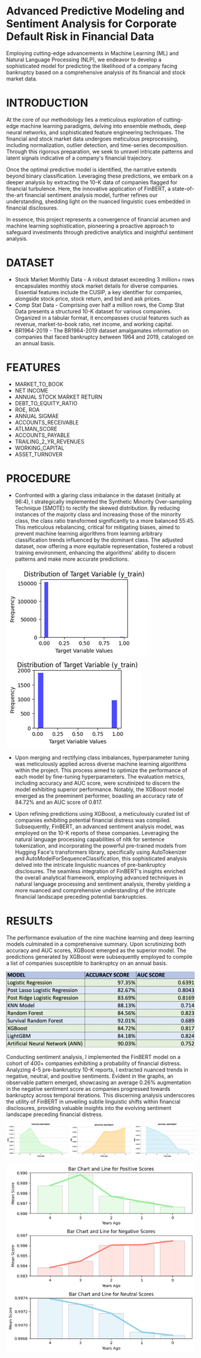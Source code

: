 #  Advanced Predictive Modeling and Sentiment Analysis for Corporate Default Risk in Financial Data
 
Employing cutting-edge advancements in Machine Learning (ML) and Natural Language Processing (NLP), we endeavor to develop a sophisticated model for predicting the likelihood of a company facing bankruptcy based on a comprehensive analysis of its financial and stock market data.


# INTRODUCTION

At the core of our methodology lies a meticulous exploration of cutting-edge machine learning paradigms, delving into ensemble methods, deep neural networks, and sophisticated feature engineering techniques. The financial and stock market data undergoes meticulous preprocessing, including normalization, outlier detection, and time-series decomposition. Through this rigorous preparation, we seek to unravel intricate patterns and latent signals indicative of a company's financial trajectory.

Once the optimal predictive model is identified, the narrative extends beyond binary classification. Leveraging these predictions, we embark on a deeper analysis by extracting the 10-K data of companies flagged for financial turbulence. Here, the innovative application of FinBERT, a state-of-the-art financial sentiment analysis model, further refines our understanding, shedding light on the nuanced linguistic cues embedded in financial disclosures.

In essence, this project represents a convergence of financial acumen and machine learning sophistication, pioneering a proactive approach to safeguard investments through predictive analytics and insightful sentiment analysis.


# DATASET 
 * Stock Market Monthly Data - A robust dataset exceeding 3 million+ rows encapsulates monthly stock market details for diverse companies. Essential features include the CUSIP, a key identifier for companies, alongside stock price, stock return, and bid and ask prices. 
 * Comp Stat Data - Comprising over half a million rows, the Comp Stat Data presents a structured 10-K dataset for various companies. Organized in a tabular format, it encompasses crucial features such as revenue, market-to-book ratio, net income, and working capital. 
 * BR1964-2019 - The BR1964-2019 dataset amalgamates information on companies that faced bankruptcy between 1964 and 2019, cataloged on an annual basis.

# FEATURES 
   - MARKET_TO_BOOK
   - NET INCOME 
   - ANNUAL STOCK MARKET RETURN 
   - DEBT_TO_EQUITY_RATIO
   - ROE, ROA
   - ANNUAL SIGMAE
   - ACCOUNTS_RECEIVABLE
   - ATLMAN_SCORE
   - ACCOUNTS_PAYABLE
   - TRAILING_2_YR_REVENUES
   - WORKING_CAPITAL
   - ASSET_TURNOVER

# PROCEDURE

 * Confronted with a glaring class imbalance in the dataset (initially at 96:4), I strategically implemented the Synthetic Minority Over-sampling Technique (SMOTE) to rectify the skewed distribution. By reducing instances of the majority class and increasing those of the minority class, the class ratio transformed significantly to a more balanced 55:45. This meticulous rebalancing, critical for mitigating biases, aimed to prevent machine learning algorithms from learning arbitrary classification trends influenced by the dominant class. The adjusted dataset, now offering a more equitable representation, fostered a robust training environment, enhancing the algorithms' ability to discern patterns and make more accurate predictions.

 ![](images/before_smote.png)    ![](images/after_smote.png)
 
 * Upon merging and rectifying class imbalances, hyperparameter tuning was meticulously applied across diverse machine learning algorithms within the project. This process aimed to optimize the performance of each model by fine-tuning hyperparameters. The evaluation metrics, including accuracy and AUC score, were scrutinized to discern the model exhibiting superior performance. Notably, the XGBoost model emerged as the preeminent performer, boasting an accuracy rate of 84.72% and an AUC score of 0.817.

* Upon refining predictions using XGBoost, a meticulously curated list of companies exhibiting potential financial distress was compiled. Subsequently, FinBERT, an advanced sentiment analysis model, was employed on the 10-K reports of these companies. Leveraging the natural language processing capabilities of nltk for sentence tokenization, and incorporating the powerful pre-trained models from Hugging Face's transformers library, specifically using AutoTokenizer and AutoModelForSequenceClassification, this sophisticated analysis delved into the intricate linguistic nuances of pre-bankruptcy disclosures. The seamless integration of FinBERT's insights enriched the overall analytical framework, employing advanced techniques in natural language processing and sentiment analysis, thereby yielding a more nuanced and comprehensive understanding of the intricate financial landscape preceding potential bankruptcies.


# RESULTS

The performance evaluation of the nine machine learning and deep learning models culminated in a comprehensive summary. Upon scrutinizing both accuracy and AUC scores, XGBoost emerged as the superior model. The predictions generated by XGBoost were subsequently employed to compile a list of companies susceptible to bankruptcy on an annual basis. 

![](images/Metrics.png)


Conducting sentiment analysis, I implemented the FinBERT model on a cohort of 400+ companies exhibiting a probability of financial distress. Analyzing 4-5 pre-bankruptcy 10-K reports, I extracted nuanced trends in negative, neutral, and positive sentiments. Evident in the graphs, an observable pattern emerged, showcasing an average 0.26% augmentation in the negative sentiment score as companies progressed towards bankruptcy across temporal iterations. This discerning analysis underscores the utility of FinBERT in unveiling subtle linguistic shifts within financial disclosures, providing valuable insights into the evolving sentiment landscape preceding financial distress.

![](images/visualization.png)


![](images/graph.png)